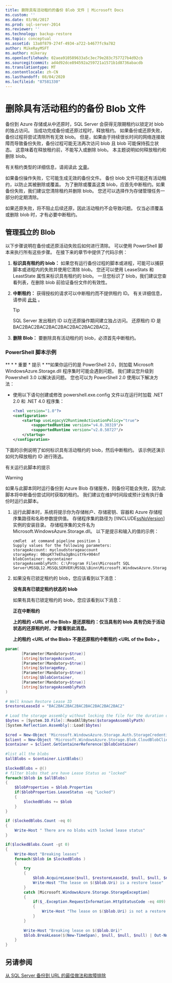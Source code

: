 ```yaml
---
title: 删除具有活动租约的备份 Blob 文件 | Microsoft Docs
ms.custom: ''
ms.date: 03/06/2017
ms.prod: sql-server-2014
ms.reviewer: ''
ms.technology: backup-restore
ms.topic: conceptual
ms.assetid: 13a8f879-274f-4934-a722-b4677fc9a782
author: MikeRayMSFT
ms.author: mikeray
ms.openlocfilehash: 02aea910589633a5c3ec79e283c757727b4d92cb
ms.sourcegitcommit: ad4d92dce894592a259721a1571b1d8736abacdb
ms.translationtype: MT
ms.contentlocale: zh-CN
ms.lasthandoff: 08/04/2020
ms.locfileid: "87581330"
---
```

# <a name="deleting-backup-blob-files-with-active-leases"></a>删除具有活动租约的备份 Blob 文件
  备份到 Azure 存储或从中还原时，SQL Server 会获得无限期租约以锁定对 blob 的独占访问。 当成功完成备份或还原过程时，释放租约。 如果备份或还原失败，备份过程将尝试清除所有无效 blob。 但是，如果由于持续很长时间的网络连接故障而导致备份失败，备份过程可能无法再次访问 blob 且 blob 可能保持孤立状态。 这意味着在释放租约前，不能写入或删除 blob。 本主题说明如何释放租约和删除 blob。  
  
 有关租约类型的详细信息，请阅读此 [文章](https://go.microsoft.com/fwlink/?LinkId=275664)。  
  
 如果备份操作失败，它可能生成无效的备份文件。  备份 blob 文件可能还有活动租约，以防止其被删除或覆盖。  为了删除或覆盖这类 blob，应首先中断租约。如果备份失败，我们建议您清除租约并删除 blob。 您还可以选择作为存储管理任务一部分的定期清除。  
  
 如果还原失败，将不阻止后续还原，因此活动租约不会导致问题。 仅当必须覆盖或删除 blob 时，才有必要中断租约。  
  
## <a name="managing-orphaned-blobs"></a>管理孤立的 Blob  
 以下步骤说明在备份或还原活动失败后如何进行清除。 可以使用 PowerShell 脚本来执行所有这些步骤。 在接下来的章节中提供了代码示例：  
  
1.  **标识具有租约的 blob：** 如果您有运行备份过程的脚本或进程，可能可以捕获脚本或进程内的失败并使用它清除 blob。   您还可以使用 LeaseStats 和 LeastState 属性来标识具有租约的 blob。 一旦您标识了 blob，我们建议您查看列表，在删除 blob 前验证备份文件的有效性。  
  
2.  **中断租约：** 获得授权的请求可以中断租约而不提供租约 ID。 有关详细信息，请参阅 [此处](https://go.microsoft.com/fwlink/?LinkID=275664) 。  
  
    > [!TIP]  
    >  SQL Server 发出租约 ID 以在还原操作期间建立独占访问。 还原租约 ID 是 BAC2BAC2BAC2BAC2BAC2BAC2BAC2BAC2。  
  
3.  **删除 Blob：** 要删除具有活动租约的 blob，必须首先中断租约。  
  
###  <a name="powershell-script-example"></a><a name="Code_Example"></a>PowerShell 脚本示例  
 ** \* \* 重要 \* 提示 \* **如果你运行的是 PowerShell 2.0，则加载 Microsoft WindowsAzure.Storage.dll 程序集时可能会遇到问题。 我们建议您升级到 Powershell 3.0 以解决该问题。 您也可以为 PowerShell 2.0 使用以下解决方法：  
  
-   使用以下语句创建或修改 powershell.exe.config 文件以在运行时加载 .NET 2.0 和 .NET 4.0 程序集：  
  
    ```xml
    <?xml version="1.0"?>
    <configuration>
        <startup useLegacyV2RuntimeActivationPolicy="true">
            <supportedRuntime version="v4.0.30319"/>
            <supportedRuntime version="v2.0.50727"/>
        </startup>
    </configuration>
    ```  
  
 下面的示例说明了如何标识具有活动租约的 blob，然后中断租约。 该示例还演示如何为释放租约 ID 进行筛选。  
  
 有关运行此脚本的提示  
  
> [!WARNING]  
>  如果与此脚本同时运行备份到 Azure Blob 存储服务，则备份可能会失败，因为此脚本将中断备份尝试同时获取的租约。 我们建议在维护时间段或预计没有执行备份时运行此脚本。  
  
1.  运行此脚本时，系统将提示你为存储帐户、存储密钥、容器和 Azure 存储程序集路径和名称参数提供值。 存储程序集的路径为 [!INCLUDE[ssNoVersion](../../includes/ssnoversion-md.md)]实例的安装目录。 存储程序集的文件名为 Microsoft.WindowsAzure.Storage.dll。 以下是提示和输入的值的示例：  
  
    ```  
    cmdlet  at command pipeline position 1  
    Supply values for the following parameters:  
    storageAccount: mycloudstorageaccount  
    storageKey: 0BopKY7eEha3gBnistYk+904nf  
    blobContainer: mycontainer   
    storageAssemblyPath: C:\Program Files\Microsoft SQL Server\MSSQL12.MSSQLSERVER\MSSQL\Binn\Microsoft.WindowsAzure.Storage.dll  
    ```  
  
2.  如果没有已锁定租约的 blob，您应该看到以下消息：  
  
     **没有具有已锁定租约状态的 blob**  
  
     如果有具有已锁定租约的 blob，您应该看到以下消息：  
  
     **正在中断租约**  
  
     **上的租约 \<URL of the Blob> 是还原租约：仅当具有的 blob 具有仍处于活动状态的还原租约时，才能看到此消息。**  
  
     **上的租约 \<URL of the Blob> 不是还原租约中断租约 \<URL of the Bob> 。**  
  
```powershell
param(  
       [Parameter(Mandatory=$true)]  
       [string]$storageAccount,  
       [Parameter(Mandatory=$true)]  
       [string]$storageKey,  
       [Parameter(Mandatory=$true)]  
       [string]$blobContainer,  
       [Parameter(Mandatory=$true)]  
       [string]$storageAssemblyPath  
)  
  
# Well known Restore Lease ID  
$restoreLeaseId = "BAC2BAC2BAC2BAC2BAC2BAC2BAC2BAC2"  
  
# Load the storage assembly without locking the file for the duration of the PowerShell session  
$bytes = [System.IO.File]::ReadAllBytes($storageAssemblyPath)  
[System.Reflection.Assembly]::Load($bytes)  
  
$cred = New-Object 'Microsoft.WindowsAzure.Storage.Auth.StorageCredentials' $storageAccount, $storageKey  
$client = New-Object 'Microsoft.WindowsAzure.Storage.Blob.CloudBlobClient' "https://$storageAccount.blob.core.windows.net", $cred  
$container = $client.GetContainerReference($blobContainer)  
  
#list all the blobs  
$allBlobs = $container.ListBlobs()
  
$lockedBlobs = @()  
# filter blobs that are have Lease Status as "locked"  
foreach($blob in $allBlobs)  
{  
    $blobProperties = $blob.Properties
    if($blobProperties.LeaseStatus -eq "Locked")  
    {  
        $lockedBlobs += $blob  
    }  
}  
  
if ($lockedBlobs.Count -eq 0)  
{
    Write-Host " There are no blobs with locked lease status"  
}

if($lockedBlobs.Count -gt 0)  
{  
    Write-Host "Breaking leases"  
    foreach($blob in $lockedBlobs )
    {  
        try  
        {  
            $blob.AcquireLease($null, $restoreLeaseId, $null, $null, $null)  
            Write-Host "The lease on $($blob.Uri) is a restore lease"  
        }  
        catch [Microsoft.WindowsAzure.Storage.StorageException]  
        {  
            if($_.Exception.RequestInformation.HttpStatusCode -eq 409)  
            {  
                Write-Host "The lease on $($blob.Uri) is not a restore lease"  
            }  
        }  
  
        Write-Host "Breaking lease on $($blob.Uri)"  
        $blob.BreakLease($(New-TimeSpan), $null, $null, $null) | Out-Null  
    }  
}
```  
  
## <a name="see-also"></a>另请参阅  
 [从 SQL Server 备份到 URL 的最佳做法和故障排除](sql-server-backup-to-url-best-practices-and-troubleshooting.md)  
